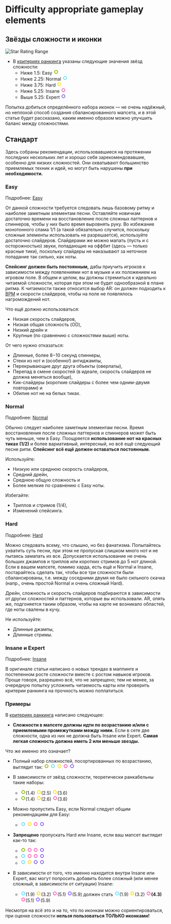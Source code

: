 Difficulty appropriate gameplay elements
=================================================

Звёзды сложности и иконки
-----------------------------

![Star Rating Range](SR_range.png "Star Rating Range")

-   В [критериях ранкинга](/wiki/Ranking_Criteria) указаны следующие значения звёзд сложности:
    -   Ниже 1.5: Easy ![Easy icon](/wiki/shared/diff/easy-s.png "Easy icon")
    -   Ниже 2.25: Normal ![Normal icon](/wiki/shared/diff/normal-s.png "Normal icon")
    -   Ниже 3.75: Hard ![Hard icon](/wiki/shared/diff/hard-s.png "Hard icon")
    -   Ниже 5.25: Insane ![Insane icon](/wiki/shared/diff/insane-s.png "Insane icon")
    -   Выше 5.25: Expert ![Expert icon](/wiki/shared/diff/expert-s.png "Expert icon")

Попытка добиться определённого набора иконок — не очень надёжный, но неплохой способ создания сбалансированного мапсета, и в этой статье будет рассказано, каким именно образом можно улучшить баланс между сложностями.

Стандарт
-------------

Здесь собраны рекомендации, использовавшиеся на протяжении последних нескольких лет и хорошо себя зарекомендовавшие, особенно для низких сложностей. Они охватывают большинство приемлемых техник и идей, но могут быть нарушены **при необходимости.**

### Easy

Подробнее: [Easy](/wiki/Difficulties/osu!/Easy)

От данной сложности требуется следовать лишь базовому ритму и наиболее заметным элементам песни. Оставляйте новичкам достаточно времени на восстановление после сложных паттернов и спиннеров, чтобы у них было время выровнять руку. Во избежание монотонного спама 1/1 (а такой обязательно случится, поскольку сложные элементы использовать не разрешается), используйте достаточно слайдеров. Слайдерами же можно мапать (пусть и с осторожностью) звуки, попадающие на оффбит (здесь — только красные тики), поскольку слайдеры не наказывают за неточное попадание так сильно, как ноты.

**Спейсинг должен быть постоянным,** дабы приучить игроков к зависимости между появлениями нот в музыке и их положением на игровом поле. В общем и целом, вы должны стремиться к идеально читаемой сложности, которая при этом не будет однообразной в плане ритма. К читаемости также относится выбор AR: он должен подходить к [BPM](/wiki/Glossary) и скорости слайдеров, чтобы на поле не появлялось нагромождений нот.

Что ещё должно использоваться:

-   Низкая скорость слайдеров,
-   Низкая общая сложность (OD),
-   Низкий дрейн и
-   Крупные (по сравнению с сложностями выше) ноты.

От чего нужно отказаться:

-   Длинные, более 8−10 секунд спиннеры,
-   Стеки из нот и (особенно!) антиджампы,
-   Перекрывающие друг друга объекты (оверлапы),
-   Перепад в смене скоростей (в идеале, скорость слайдеров не должна меняться вообще),
-   Кик-слайдеры (короткие слайдеры с более чем одним-двумя повторами) и
-   Обилие нот не на белых тиках.

### Normal

Подробнее: [Normal](/wiki/Difficulties/osu!/Normal)

Обычно следует наиболее заметным элементам песни. Время восстановления после сложных паттернов и спиннеров может быть чуть меньше, чем в Easy. Поощряется **использование нот на красных тиках (1/2)** и более вариативный, интересный, но всё ещё следующий песне ритм. **Спейсинг всё ещё должен оставаться постоянным.**

Используйте:

-   Низкую или среднюю скорость слайдеров,
-   Средний дрейн,
-   Среднюю общую сложность и
-   Более мелкие по сравнению с Easy ноты.

Избегайте:

-   Триплов и стримов (1/4),
-   Изменений спейсинга.

### Hard

Подробнее: [Hard](/wiki/Difficulties/osu!/Hard)

Можно следовать всему, что слышно, но без фанатизма. Попытайтесь ухватить суть песни, при этом не пропуская слишком много нот и не пытаясь замапать их все. Допускается использование не очень больших джампов и триплов или коротких стримов до 5 нот длиной. Если в вашем мапсете, помимо харда, есть ещё и Normal и Insane, постарайтесь сделать так, чтобы все три сложности были сбалансированы, т.е. между соседними двумя не было сильного скачка (напр., очень простой Normal и очень сложный Hard).

Дрейн, сложность и скорость слайдеров подбираются в зависимости от других сложностей и паттернов, которые вы использовали. AR, опять же, подгоняется таким образом, чтобы на карте не возникало областей, где ноты свалены в кучу.

Не используйте:

-   Длинные джампы,
-   Длинные стримы.

### Insane и Expert

Подробнее: [Insane](/wiki/Difficulties/osu!/Insane)

В оригинале статьи написано о новых трендах в маппинге и постепенном росте сложности вместе с ростом навыков игроков. Проще говоря, разрешено всё, что не запрещено; тем не менее, за очередную попытку усложнить читаемость карты или проверить критерии ранкинга на прочность можно поплатиться.

### Примеры

В [критериях ранкинга](/wiki/Ranking_Criteria) написано следующее:

-   **Сложности в мапсете должны идти по возрастанию и/или с приемлемыми промежутками между ними.** Если в сете две сложности, одна из них не должна быть Insane или Expert. **Самая легкая сложность должна иметь 2 или меньше звезды.**

Что же именно это означает?

-   Полный набор сложностей, посортированных по возрастанию, выглядит так: ![Easy icon](/wiki/shared/diff/easy-s.png "Easy icon") ![Normal icon](/wiki/shared/diff/normal-s.png "Normal icon") ![Hard icon](/wiki/shared/diff/hard-s.png "Hard icon") ![Insane icon](/wiki/shared/diff/insane-s.png "Insane icon") ![Expert icon](/wiki/shared/diff/expert-s.png "Expert icon")


-   В зависимости от звёзд сложности, теоретически ранкабельны такие наборы:
    -   ![Easy icon](/wiki/shared/diff/easy-s.png "Easy icon")(1.4) ![Hard icon](/wiki/shared/diff/hard-s.png "Hard icon")(2.5) ![Hard icon](/wiki/shared/diff/hard-s.png "Hard icon")(3.6)
    -   ![Easy icon](/wiki/shared/diff/easy-s.png "Easy icon")(1.4) ![Hard icon](/wiki/shared/diff/hard-s.png "Hard icon")(2.6) ![Insane icon](/wiki/shared/diff/insane-s.png "Insane icon")(3.8)

-   Можно пропустить Easy, если Normal следует общим рекомендациям для Easy:
    -   ![Normal icon](/wiki/shared/diff/normal-s.png "Normal icon") ![Hard icon](/wiki/shared/diff/hard-s.png "Hard icon") ![Insane icon](/wiki/shared/diff/insane-s.png "Insane icon") ![Expert icon](/wiki/shared/diff/expert-s.png "Expert icon")

-   **Запрещено** пропускать Hard или Insane, если ваш мапсет выглядит как-то так:
    -   ![Easy icon](/wiki/shared/diff/easy-s.png "Easy icon") ![Insane icon](/wiki/shared/diff/insane-s.png "Insane icon") ![Insane icon](/wiki/shared/diff/insane-s.png "Insane icon") ![Expert icon](/wiki/shared/diff/expert-s.png "Expert icon")
    -   ![Normal icon](/wiki/shared/diff/normal-s.png "Normal icon") ![Insane icon](/wiki/shared/diff/insane-s.png "Insane icon") ![Insane icon](/wiki/shared/diff/insane-s.png "Insane icon") ![Expert icon](/wiki/shared/diff/expert-s.png "Expert icon")
    -   ![Normal icon](/wiki/shared/diff/normal-s.png "Normal icon") ![Hard icon](/wiki/shared/diff/hard-s.png "Hard icon") ![Expert icon](/wiki/shared/diff/expert-s.png "Expert icon") ![Expert icon](/wiki/shared/diff/expert-s.png "Expert icon")

-   В зависимости от того, что именно находится внутри Insane или Expert, вас могут попросить добавить более сложный (или менее сложный, в зависимости от ситуации) Insane:
    -   ![Normal icon](/wiki/shared/diff/normal-s.png "Normal icon")(1.9) ![Hard icon](/wiki/shared/diff/hard-s.png "Hard icon")(3.2) ![Insane icon](/wiki/shared/diff/insane-s.png "Insane icon")(5.1) ![Expert icon](/wiki/shared/diff/expert-s.png "Expert icon")(5.9) должен стать ![Normal icon](/wiki/shared/diff/normal-s.png "Normal icon")(1.9) ![Hard icon](/wiki/shared/diff/hard-s.png "Hard icon")(3.2) ![Insane icon](/wiki/shared/diff/insane-s.png "Insane icon")**(4.3)** ![Insane icon](/wiki/shared/diff/insane-s.png "Insane icon")(5.1) ![Expert icon](/wiki/shared/diff/expert-s.png "Expert icon")(5.9)

Несмотря на всё это и на то, что по иконкам можно сориентироваться, при оценке сложности **нельзя пользоваться ТОЛЬКО иконками!**
